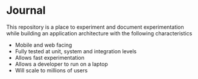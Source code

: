 Journal
=============

This repository is a place to experiment and document experimentation while building an application architecture with the following characteristics
* Mobile and web facing
* Fully tested at unit, system and integration levels
* Allows fast experimentation
* Allows a developer to run on a laptop
* Will scale to millions of users
